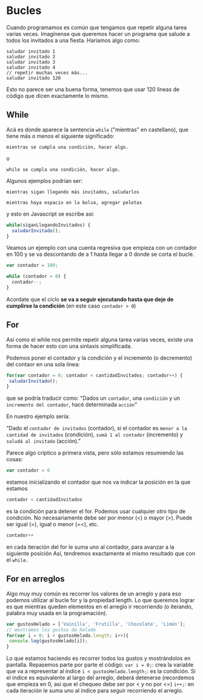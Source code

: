 # Bucles
 
Cuando programamos es común que tengamos que repetir alguna tarea varias veces.
Imagínense que queremos hacer un programa que salude a todos los invitados a una fiesta. Haríamos algo como:

```
saludar invitado 1
saludar invitado 2
saludar invitado 3
saludar invitado 4
// repetir muchas veces más...
saludar invitado 120
```

Esto no parece ser una buena forma, tenemos que usar 120 líneas de código que dicen exactamente lo mismo.

## While

Acá es donde aparece la sentencia `while` ("mientras" en castellano), que tiene más o menos el siguiente significado:

`mientras se cumpla una condición, hacer algo.`

o

`while se cumpla una condición, hacer algo.`

Algunos ejemplos podrían ser:

`mientras sigan llegando más invitados, saludarlos`

`mientras haya espacio en la bolsa, agregar pelotas`

y esto en Javascript se escribe así:

```javascript
while(siganLlegandoInvitados) {
  saludarInvitado();
}
```

Veamos un ejemplo con una cuenta regresiva que empieza con un contador en 100 y se va descontando de a 1 hasta llegar a 0 donde se corta el bucle. 

```javascript
var contador = 100;

while (contador > 0) {
  contador--; 
}
```

Acordate que el ciclo **se va a seguir ejecutando hasta que deje de cumplirse la condición** (en este caso `contador > 0`)

## For

Así como el while nos permite repetir alguna tarea varias veces, 
existe una forma de hacer esto con una sintaxis simplificada.

Podemos poner el contador y la condición y el incremento (o decremento) del contaor en una sola línea:

```javascript
for(var contador = 0; contador < cantidadInvitados; contador++) {
 saludarInvitado();
}
```


que se podría traducir como: 
"Dados un `contador`, una `condición` y un `incremento del contador`, hacé determinada `acción`"

En nuestro ejemplo sería: 

"Dado el `contador de invitados` (contador), si el contador es `menor a la cantidad de invitados`  (condición), `sumá 1 al contador` (incremento) y `saludá al invitado` (acción)."

Parece algo críptico a primera vista, pero sólo estamos resumiendo las cosas:

```javascript
var contador = 0
```

estamos inicializando el contador que nos va indicar la posición en la que estamos

```javascript
contador < cantidadInvitados
```

es la condición para detener el for. Podemos usar cualquier otro tipo de condición. 
No necesariamente debe ser por menor (<) o mayor (>). Puede ser igual (=), igual o menor (=<), etc.

```javascript
contador++
```

en cada iteración del for le suma uno al contador, para avanzar a la siguiente posición
Así, tendremos exactamente el mismo resultado que con el `while.`

## For en arreglos
Algo muy muy común es recorrer los valores de un arreglo y para eso podemos utilizar al bucle for y la propiedad length. Lo que queremos lograr es que mientras queden elementos en el arreglo ir recorriendo (o iterando, palabra muy usada en la programación).

```javascript
var gustosHelado = ['Vainilla', 'Frutilla', 'Chocolate', 'Limón'];
// mostramos los gustos de helado
for(var i = 0; i < gustosHelado.length; i++){
 console.log(gustosHelado[i]);
}
```

Lo que estamos haciendo es recorrer todos los gustos y mostrándolos en pantalla. 
Repasemos parte por parte el código:
`var i = 0;`: crea la variable que va a representar al índice
`i < gustosHelado.length;`: es la condición. Si el índice es equivalente al largo del arreglo, deberá detenerse (recordemos que empieza en 0, así que el chequeo debe ser por < y no por <=) 
`i++;`: en cada iteración le suma uno al índice para seguir recorriendo el arreglo.
